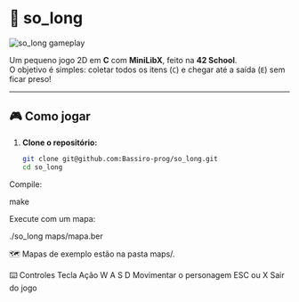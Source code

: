 # 🧱 so_long

![so_long gameplay](so_long.png)

Um pequeno jogo 2D em **C** com **MiniLibX**, feito na **42 School**.  
O objetivo é simples: coletar todos os itens (`C`) e chegar até a saída (`E`) sem ficar preso!

---

## 🎮 Como jogar

1. **Clone o repositório:**
   ```bash
   git clone git@github.com:Bassiro-prog/so_long.git
   cd so_long


Compile:

make


Execute com um mapa:

./so_long maps/mapa.ber


🗺️ Mapas de exemplo estão na pasta maps/.

⌨️ Controles
Tecla	Ação
W A S D	Movimentar o personagem
ESC ou X	Sair do jogo
